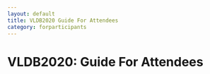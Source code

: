 ```yaml
---
layout: default
title: VLDB2020 Guide For Attendees
category: forparticipants
---
```


# VLDB2020:  Guide For Attendees


<div class="VLDB2020Instructions attendees"></div>